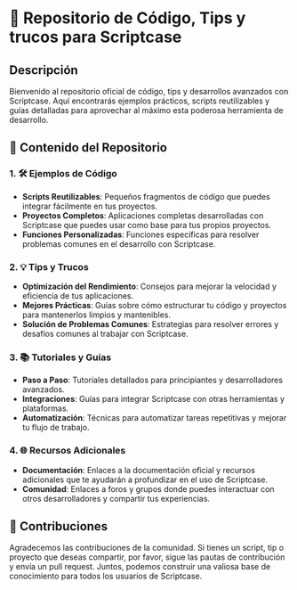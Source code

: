 # 📘 Repositorio de Código, Tips y trucos para Scriptcase

## Descripción

Bienvenido al repositorio oficial de código, tips y desarrollos avanzados con Scriptcase. Aquí encontrarás ejemplos prácticos, scripts reutilizables y guías detalladas para aprovechar al máximo esta poderosa herramienta de desarrollo.

## 📂 Contenido del Repositorio

### 1. 🛠 Ejemplos de Código
- **Scripts Reutilizables**: Pequeños fragmentos de código que puedes integrar fácilmente en tus proyectos.
- **Proyectos Completos**: Aplicaciones completas desarrolladas con Scriptcase que puedes usar como base para tus propios proyectos.
- **Funciones Personalizadas**: Funciones específicas para resolver problemas comunes en el desarrollo con Scriptcase.

### 2. 💡 Tips y Trucos
- **Optimización del Rendimiento**: Consejos para mejorar la velocidad y eficiencia de tus aplicaciones.
- **Mejores Prácticas**: Guías sobre cómo estructurar tu código y proyectos para mantenerlos limpios y mantenibles.
- **Solución de Problemas Comunes**: Estrategias para resolver errores y desafíos comunes al trabajar con Scriptcase.

### 3. 📚 Tutoriales y Guías
- **Paso a Paso**: Tutoriales detallados para principiantes y desarrolladores avanzados.
- **Integraciones**: Guías para integrar Scriptcase con otras herramientas y plataformas.
- **Automatización**: Técnicas para automatizar tareas repetitivas y mejorar tu flujo de trabajo.

### 4. 🌐 Recursos Adicionales
- **Documentación**: Enlaces a la documentación oficial y recursos adicionales que te ayudarán a profundizar en el uso de Scriptcase.
- **Comunidad**: Enlaces a foros y grupos donde puedes interactuar con otros desarrolladores y compartir tus experiencias.

## 🤝 Contribuciones
Agradecemos las contribuciones de la comunidad. Si tienes un script, tip o proyecto que deseas compartir, por favor, sigue las pautas de contribución y envía un pull request. Juntos, podemos construir una valiosa base de conocimiento para todos los usuarios de Scriptcase.



